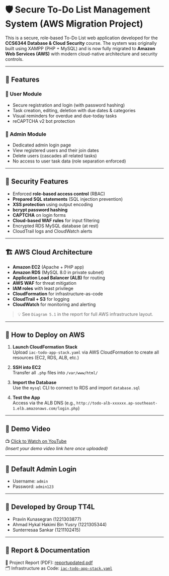 
# 🛡️ Secure To-Do List Management System (AWS Migration Project)

This is a secure, role-based To-Do List web application developed for the **CCS6344 Database & Cloud Security** course. The system was originally built using XAMPP (PHP + MySQL) and is now fully migrated to **Amazon Web Services (AWS)** with modern cloud-native architecture and security controls.

---

## 📌 Features

### 👤 User Module
- Secure registration and login (with password hashing)
- Task creation, editing, deletion with due dates & categories
- Visual reminders for overdue and due-today tasks
- reCAPTCHA v2 bot protection

### 👮 Admin Module
- Dedicated admin login page
- View registered users and their join dates
- Delete users (cascades all related tasks)
- No access to user task data (role separation enforced)

---

## 🔐 Security Features
- Enforced **role-based access control** (RBAC)
- **Prepared SQL statements** (SQL injection prevention)
- **XSS protection** using output encoding
- **bcrypt password hashing**
- **CAPTCHA** on login forms
- **Cloud-based WAF rules** for input filtering
- Encrypted RDS MySQL database (at rest)
- CloudTrail logs and CloudWatch alerts

---

## 🏗️ AWS Cloud Architecture

- **Amazon EC2** (Apache + PHP app)
- **Amazon RDS** (MySQL 8.0 in private subnet)
- **Application Load Balancer (ALB)** for routing
- **AWS WAF** for threat mitigation
- **IAM roles** with least privilege
- **CloudFormation** for infrastructure-as-code
- **CloudTrail + S3** for logging
- **CloudWatch** for monitoring and alerting

> 💡 See `Diagram 5.1` in the report for full AWS infrastructure layout.

---

## 🚀 How to Deploy on AWS

1. **Launch CloudFormation Stack**  
   Upload `iac-todo-app-stack.yaml` via AWS CloudFormation to create all resources (EC2, RDS, ALB, etc.)

2. **SSH into EC2**  
   Transfer all `.php` files into `/var/www/html/`

3. **Import the Database**  
   Use the `mysql` CLI to connect to RDS and import `database.sql`

4. **Test the App**  
   Access via the ALB DNS (e.g., `http://todo-alb-xxxxxx.ap-southeast-1.elb.amazonaws.com/login.php`)

---

## 🎥 Demo Video

📺 [Click to Watch on YouTube](#)  
*(Insert your demo video link here once uploaded)*

---

## 🧪 Default Admin Login

- Username: `admin`
- Password: `admin123`

---

## 👥 Developed by Group TT4L

- Pravin Kunasegran (1221303877)  
- Ahmad Hykal Hakimi Bin Yusry (1221305344)  
- Sunterresaa Sankar (1211102415)

---

## 📄 Report & Documentation

📄 Project Report (PDF): [reportupdated.pdf](#)  
🗂️ Infrastructure as Code: [`iac-todo-app-stack.yaml`](infrastructure/iac-todo-app-stack.yaml)  
